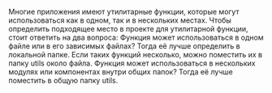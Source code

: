 Многие приложения имеют утилитарные функции, которые могут использоваться как в одном, так и в нескольких местах. Чтобы определить подходящее место в проекте для утилитарной функции, стоит ответить на два вопроса:
Функция может использоваться в одном файле или в его зависимых файлах? Тогда её лучше определить в локальной папке. Если таких функций несколько, можно поместить их в папку utils около файла.
Функция может использоваться в нескольких модулях или компонентах внутри общих папок? Тогда её лучше поместить в общую папку utils.